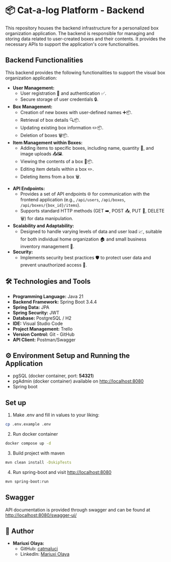 # 📦 Cat-a-log Platform - Backend

This repository houses the backend infrastructure for a personalized box organization application. The backend is responsible for managing and storing data related to user-created boxes and their contents. It provides the necessary APIs to support the application's core functionalities.

## Backend Functionalities

This backend provides the following functionalities to support the visual box organization application:

* **User Management:**
    * User registration 📝 and authentication ✅.
    * Secure storage of user credentials 🔒.
* **Box Management:**
    * Creation of new boxes with user-defined names ➕📦.
    * Retrieval of box details 🔍📦.
    * Updating existing box information ✏️📦.
    * Deletion of boxes 🗑️📦.
* **Item Management within Boxes:**
    * Adding items to specific boxes, including name, quantity 🔢, and image uploads 📤🖼️.
    * Viewing the contents of a box 👀📦.
    * Editing item details within a box ✏️.
    * Deleting items from a box 🗑️.
<!-- * **QR Code Generation:**
    * Automatic generation of unique QR codes 🏷️ for each created box.
    * Storage and association of QR codes with their corresponding boxes 🔗📦🏷️. -->
* **API Endpoints:**
    * Provides a set of API endpoints 🌐 for communication with the frontend application (e.g., `/api/users`, `/api/boxes`, `/api/boxes/{box_id}/items`).
    * Supports standard HTTP methods (GET ➡️, POST 📤, PUT 💾, DELETE 🗑️) for data manipulation.
* **Scalability and Adaptability:**
    * Designed to handle varying levels of data and user load 📈, suitable for both individual home organization 🏠 and small business inventory management 🏢.
* **Security:**
    * Implements security best practices 🛡️ to protect user data and prevent unauthorized access 🚫.


## 🛠️ Technologies and Tools

- **Programming Language:** Java 21
- **Backend Framework:** Spring Boot 3.4.4
- **Spring Data:** JPA
- **Spring Security:** JWT
- **Database:** PostgreSQL / H2
- **IDE:** Visual Studio Code
- **Project Management:** Trello
- **Version Control:** Git - GitHub
- **API Client:** Postman/Swagger

## ⚙️ Environment Setup and Running the Application

- pgSQL (docker container, port: **54321**)
- pgAdmin (docker container) available on <http://localhost:8080>
- Spring boot

## Set up

1. Make .env and fill in values to your liking:

```sh
cp .env.example .env
```

2. Run docker container

```sh
docker compose up -d
```

3. Build project with maven

```sh
mvn clean install -DskipTests

```

4. Run spring-boot and visit <http://localhost:8080>

```sh
mvn spring-boot:run
```

## Swagger

API documentation is provided through swagger and can be found at <http://localhost:8080/swagger-ui/>

## 👥 Author

* **Mariuxi Olaya:**
    * GitHub: [catmaluci](https://github.com/catmaluci/)
    * LinkedIn: [Mariuxi Olaya](https://www.linkedin.com/in/molaya)
